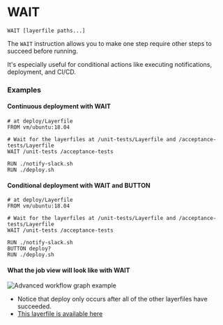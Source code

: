 # WAIT

`WAIT [layerfile paths...]`

The `WAIT` instruction allows you to make one step require other steps to succeed before running.

It's especially useful for conditional actions like executing notifications, deployment, and CI/CD.

### Examples

#### Continuous deployment with WAIT
```Layerfile
# at deploy/Layerfile
FROM vm/ubuntu:18.04

# Wait for the layerfiles at /unit-tests/Layerfile and /acceptance-tests/Layerfile
WAIT /unit-tests /acceptance-tests

RUN ./notify-slack.sh
RUN ./deploy.sh
```


#### Conditional deployment with WAIT and BUTTON
```Layerfile
# at deploy/Layerfile
FROM vm/ubuntu:18.04

# Wait for the layerfiles at /unit-tests/Layerfile and /acceptance-tests/Layerfile
WAIT /unit-tests /acceptance-tests

RUN ./notify-slack.sh
BUTTON deploy?
RUN ./deploy.sh
```

#### What the job view will look like with WAIT

![Advanced workflow graph example](/docs/resources/layerfile-statuses.png)

- Notice that deploy only occurs after all of the other layerfiles have succeeded.
- [This layerfile is available here](https://github.com/distributed-containers-inc/layer-dag-example/blob/794172ae63a6fd59f46d714fcfbefc0a848f98ef/deploy/Layerfile)